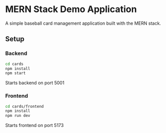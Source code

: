 # MERN Stack Demo Application

A simple baseball card management application built with the MERN stack.

## Setup

### Backend
```bash
cd cards
npm install
npm start
```
Starts backend on port 5001

### Frontend
```bash
cd cards/frontend
npm install
npm run dev
```
Starts frontend on port 5173